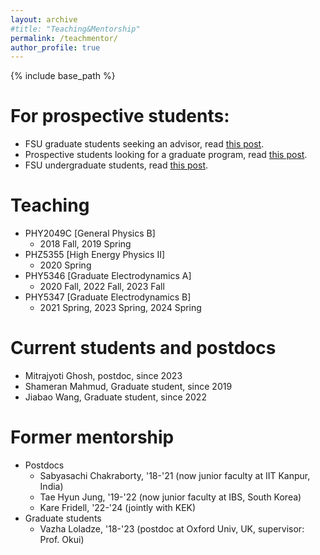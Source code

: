 ```yaml
---
layout: archive
#title: "Teaching&Mentorship"
permalink: /teachmentor/
author_profile: true
---
```


{% include base_path %}

For prospective students:
======
* FSU graduate students seeking an advisor, read [this post](/news/student-2/). 
* Prospective students looking for a graduate program, read [this post](/news/student-1/).  
* FSU undergraduate students, read  [this post](/news/student-3/).


Teaching
======
* PHY2049C [General Physics B]
  * 2018 Fall, 2019 Spring
* PHZ5355 [High Energy Physics II]
  * 2020 Spring
* PHY5346 [Graduate Electrodynamics A]
  * 2020 Fall, 2022 Fall, 2023 Fall
* PHY5347 [Graduate Electrodynamics B]
  * 2021 Spring, 2023 Spring, 2024 Spring


Current students and postdocs
======
* Mitrajyoti Ghosh, postdoc, since 2023
* Shameran Mahmud, Graduate student, since 2019
* Jiabao Wang, Graduate student, since 2022

Former mentorship
======
* Postdocs
  * Sabyasachi Chakraborty, '18-'21 (now junior faculty at IIT Kanpur, India)
  * Tae Hyun Jung, '19-'22 (now junior faculty at IBS, South Korea)
  * Kare Fridell, '22-'24 (jointly with KEK)
* Graduate students
  * Vazha Loladze, '18-'23 (postdoc at Oxford Univ, UK, supervisor: Prof. Okui)
